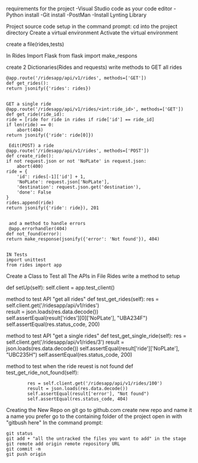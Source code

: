 
requirements for the project
-Visual Studio code as your code editor
-Python install
-Git install
-PostMan
-Install Lynting Library

Project source code setup
in the command prompt:
    cd into the project directory
    Create a virtual environment
    Activate the virtual environment


create a file(rides,tests)


In Rides
Import Flask
from flask import make_respons

create 2 Dictionaries(Rides and requests)
    write methods to GET all rides

    @app.route('/ridesapp/api/v1/rides', methods=['GET'])
    def get_rides():
    return jsonify({'rides': rides})


    GET a single ride
    @app.route('/ridesapp/api/v1/rides/<int:ride_id>', methods=['GET'])
    def get_ride(ride_id):
    ride = [ride for ride in rides if ride['id'] == ride_id]
    if len(ride) == 0:
        abort(404)
    return jsonify({'ride': ride[0]})   
    
     Edit(POST) a ride
    @app.route('/ridesapp/api/v1/rides', methods=['POST'])
    def create_ride():
    if not request.json or not 'NoPLate' in request.json:
        abort(400)
    ride = {
        'id': rides[-1]['id'] + 1,
        'NoPLate': request.json['NoPLate'],
        'destination': request.json.get('destination'),
        'done': False
    }
    rides.append(ride)
    return jsonify({'ride': ride}), 201


     and a method to handle errors
     @app.errorhandler(404)
    def not_found(error):
    return make_response(jsonify({'error': 'Not found'}), 404)
    

    IN Tests
    import unittest
    from rides import app
Create a Class to Test all The APIs in File Rides
write a method to setup

def setUp(self):
        self.client = app.test_client()

method to test API "get all rides"
 def test_get_rides(self):
            res = self.client.get('/ridesapp/api/v1/rides')           
            result = json.loads(res.data.decode())          
            self.assertEqual(result['rides'][0]['NoPLate'], "UBA234F")
            self.assertEqual(res.status_code, 200)

method to test API "get a single rides"
    def test_get_single_ride(self):
            res = self.client.get('/ridesapp/api/v1/rides/3') 
            result = json.loads(res.data.decode())
            self.assertEqual(result['ride']['NoPLate'], "UBC235H")
            self.assertEqual(res.status_code, 200)        

method to test when the ride reuest is not found
    def test_get_ride_not_found(self):
            
            res = self.client.get('/ridesapp/api/v1/rides/100')     
            result = json.loads(res.data.decode())
            self.assertEqual(result['error'], "Not found")
            self.assertEqual(res.status_code, 404)



Creating the New Repo on git
go to github.com
create new repo and name it a name you prefer
go to the containing folder of the project
open in with "gitbush here"
In the command prompt:
    
    git status
    git add + "all the untracked the files you want to add" in the stage
    git remote add origin remote repository URL
    git commit -m 
    git push origin 
